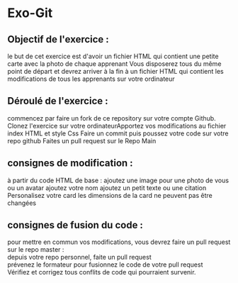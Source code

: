 # Exo-Git 

## Objectif de l'exercice : 

le but de cet exercice est d'avoir un fichier HTML qui contient une petite carte avec la photo de chaque apprenant
Vous disposerez tous du même point de départ et devrez arriver à la fin à un fichier HTML qui contient les modifications de tous les apprenants sur votre ordinateur 

## Déroulé de l'exercice :

commencez par faire un fork de ce repository sur votre compte Github.
Clonez l'exercice sur votre ordinateurApportez vos modifications au fichier index HTML et style Css
Faire un commit puis poussez votre code sur votre repo github
Faites un pull request sur le Repo Main 

## consignes de modification :

 à partir du code HTML de base :
     ajoutez une image pour une photo de vous ou un avatar 
     ajoutez votre nom 
     ajoutez un petit texte ou une citation
     Personalisez votre card 
     les dimensions de la card ne peuvent pas être changées 
     
## consignes de fusion du code : 

pour mettre en commun vos modifications, vous devrez faire un pull request sur le repo master :   
    depuis votre repo personnel, faite un pull request    
    prévenez le formateur pour fusionnez le code de votre pull request    
    Vérifiez et corrigez tous conflits de code qui pourraient survenir. 